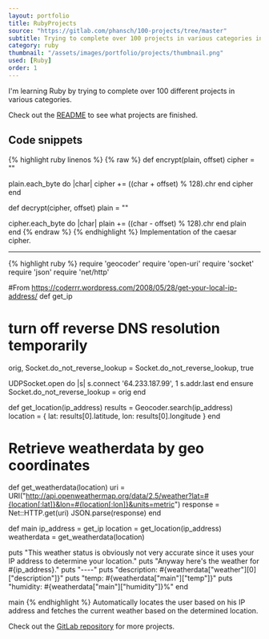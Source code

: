 ```yaml
---
layout: portfolio
title: RubyProjects
source: "https://gitlab.com/phansch/100-projects/tree/master"
subtitle: Trying to complete over 100 projects in various categories in Ruby.
category: ruby
thumbnail: "/assets/images/portfolio/projects/thumbnail.png"
used: [Ruby]
order: 1
---
```


I'm learning Ruby by trying to complete over 100 different projects in various categories.

Check out the [README](https://gitlab.com/phansch/100-projects/blob/master/README.md) to see what projects are finished.

<a id="snippets" class="anchor"></a>

## Code snippets

{% highlight ruby linenos %}
{% raw %}
def encrypt(plain, offset)
  cipher = ""

  plain.each_byte do |char|
    cipher += ((char + offset) % 128).chr
  end
  cipher
end

def decrypt(cipher, offset)
  plain = ""

  cipher.each_byte do |char|
    plain += ((char - offset) % 128).chr
  end
  plain
end
{% endraw %}
{% endhighlight %}
<span class="glyphicon glyphicon-chevron-right"></span> Implementation of the caesar cipher.

----

{% highlight ruby %}
require 'geocoder'
require 'open-uri'
require 'socket'
require 'json'
require 'net/http'

#From https://coderrr.wordpress.com/2008/05/28/get-your-local-ip-address/
def get_ip
  # turn off reverse DNS resolution temporarily
  orig, Socket.do_not_reverse_lookup = Socket.do_not_reverse_lookup, true
 
  UDPSocket.open do |s|
    s.connect '64.233.187.99', 1
    s.addr.last
  end
  ensure
    Socket.do_not_reverse_lookup = orig
end

def get_location(ip_address)
  results = Geocoder.search(ip_address)
  location = { lat: results[0].latitude, lon: results[0].longitude }
end

# Retrieve weatherdata by geo coordinates
def get_weatherdata(location)
  uri = URI("http://api.openweathermap.org/data/2.5/weather?lat=#{location[:lat]}&lon=#{location[:lon]}&units=metric")
  response = Net::HTTP.get(uri)
  JSON.parse(response)
end

def main
  ip_address = get_ip
  location = get_location(ip_address)
  weatherdata = get_weatherdata(location)

  puts "This weather status is obviously not very accurate since it uses your IP address to determine your location."
  puts "Anyway here's the weather for #{ip_address}."
  puts "----"
  puts "description: #{weatherdata["weather"][0]["description"]}"
  puts "temp: #{weatherdata["main"]["temp"]}"
  puts "humidity: #{weatherdata["main"]["humidity"]}%"
end

main
{% endhighlight %}
<span class="glyphicon glyphicon-chevron-right"></span> Automatically locates the user based on his IP address and fetches the current weather based on the determined location. 

Check out the [GitLab repository](https://gitlab.com/phansch/100-projects/tree/master) for more projects.
